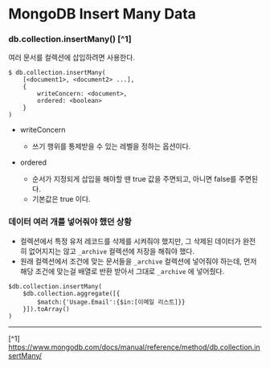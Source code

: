 # MongoDB Insert Many Data
### db.collection.insertMany() [^1]
여러 문서를 컬렉션에 삽입하려면 사용한다.
```shell
$ db.collection.insertMany(
    [<document1>, <document2> ...],
    {
        writeConcern: <document>,
        ordered: <boolean>
    }
)
```
- writeConcern
    - 쓰기 행위를 통제받을 수 있는 레벨을 정하는 옵션이다. 

- ordered
    - 순서가 지정되게 삽입을 해야할 땐 true 값을 주면되고, 아니면 false를 주면된다.
    - 기본값은 true 이다.

### 데이터 여러 개를 넣어줘야 했던 상황
- 컬렉션에서 특정 유저 레코드를 삭제를 시켜줘야 했지만, 그 삭제된 데이터가 완전히 없어지지는 않고 `_archive` 컬렉션에 저장을 해줘야 했다.
- 원래 컬렉션에서 조건에 맞는 문서들을 `_archive` 컬렉션에 넣어줘야 하는데, 먼저 해당 조건에 맞는걸 배열로 반환 받아서 그대로 `_archive` 에 넣어줬다.

```shell
$db.collection.insertMany(
    $db.collection.aggregate([{
        $match:{'Usage.Email':{$in:[이메일 리스트]}}
    }]).toArray()
)
```

---

[^1] https://www.mongodb.com/docs/manual/reference/method/db.collection.insertMany/